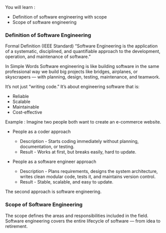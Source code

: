 You will learn : 
- Definition of software engineering with scope
- Scope of software engineering

### Definition of Software Engineering
Formal Definition (IEEE Standard)
“Software Engineering is the application of a systematic, disciplined, and quantifiable approach to the development, operation, and maintenance of software.”

In Simple Words
Software engineering is like building software in the same professional way we build big projects like bridges, airplanes, or skyscrapers — with planning, design, testing, maintenance, and teamwork.

It’s not just “writing code.”
It’s about engineering software that is:

- Reliable
- Scalable
- Maintainable
- Cost-effective

Example : Imagine two people both want to create an e-commerce website.

- People as a coder approach
  - Description - Starts coding immediately without planning, documentation, or testing.	
  - Result - Works at first, but breaks easily, hard to update.

- People as a software engineer approach
  - Description - Plans requirements, designs the system architecture, writes clean modular code, tests it, and maintains version control.
  - Result - Stable, scalable, and easy to update.

The second approach is software engineering.

### Scope of Software Engineering

The scope defines the areas and responsibilities included in the field.
Software engineering covers the entire lifecycle of software — from idea to retirement.
